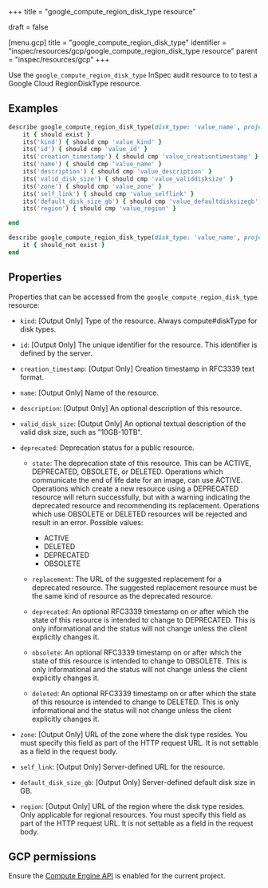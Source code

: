 +++
title = "google_compute_region_disk_type resource"

draft = false


[menu.gcp]
title = "google_compute_region_disk_type"
identifier = "inspec/resources/gcp/google_compute_region_disk_type resource"
parent = "inspec/resources/gcp"
+++

Use the `google_compute_region_disk_type` InSpec audit resource to to test a Google Cloud RegionDiskType resource.

## Examples

```ruby
describe google_compute_region_disk_type(disk_type: 'value_name', project: 'chef-gcp-inspec', region: 'value_region') do
	it { should exist }
	its('kind') { should cmp 'value_kind' }
	its('id') { should cmp 'value_id' }
	its('creation_timestamp') { should cmp 'value_creationtimestamp' }
	its('name') { should cmp 'value_name' }
	its('description') { should cmp 'value_description' }
	its('valid_disk_size') { should cmp 'value_validdisksize' }
	its('zone') { should cmp 'value_zone' }
	its('self_link') { should cmp 'value_selflink' }
	its('default_disk_size_gb') { should cmp 'value_defaultdisksizegb' }
	its('region') { should cmp 'value_region' }

end

describe google_compute_region_disk_type(disk_type: 'value_name', project: 'chef-gcp-inspec', region: 'value_region') do
	it { should_not exist }
end
```

## Properties

Properties that can be accessed from the `google_compute_region_disk_type` resource:


  * `kind`: [Output Only] Type of the resource. Always compute#diskType for disk types.

  * `id`: [Output Only] The unique identifier for the resource. This identifier is defined by the server.

  * `creation_timestamp`: [Output Only] Creation timestamp in RFC3339 text format.

  * `name`: [Output Only] Name of the resource.

  * `description`: [Output Only] An optional description of this resource.

  * `valid_disk_size`: [Output Only] An optional textual description of the valid disk size, such as "10GB-10TB".

  * `deprecated`: Deprecation status for a public resource.

    * `state`: The deprecation state of this resource. This can be ACTIVE, DEPRECATED, OBSOLETE, or DELETED. Operations which communicate the end of life date for an image, can use ACTIVE. Operations which create a new resource using a DEPRECATED resource will return successfully, but with a warning indicating the deprecated resource and recommending its replacement. Operations which use OBSOLETE or DELETED resources will be rejected and result in an error.
    Possible values:
      * ACTIVE
      * DELETED
      * DEPRECATED
      * OBSOLETE

    * `replacement`: The URL of the suggested replacement for a deprecated resource. The suggested replacement resource must be the same kind of resource as the deprecated resource.

    * `deprecated`: An optional RFC3339 timestamp on or after which the state of this resource is intended to change to DEPRECATED. This is only informational and the status will not change unless the client explicitly changes it.

    * `obsolete`: An optional RFC3339 timestamp on or after which the state of this resource is intended to change to OBSOLETE. This is only informational and the status will not change unless the client explicitly changes it.

    * `deleted`: An optional RFC3339 timestamp on or after which the state of this resource is intended to change to DELETED. This is only informational and the status will not change unless the client explicitly changes it.

  * `zone`: [Output Only] URL of the zone where the disk type resides. You must specify this field as part of the HTTP request URL. It is not settable as a field in the request body.

  * `self_link`: [Output Only] Server-defined URL for the resource.

  * `default_disk_size_gb`: [Output Only] Server-defined default disk size in GB.

  * `region`: [Output Only] URL of the region where the disk type resides. Only applicable for regional resources. You must specify this field as part of the HTTP request URL. It is not settable as a field in the request body.


## GCP permissions

Ensure the [Compute Engine API](https://console.cloud.google.com/apis/library/compute.googleapis.com/) is enabled for the current project.
